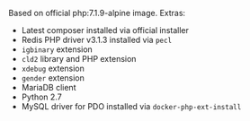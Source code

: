 Based on official php:7.1.9-alpine image. Extras:
- Latest composer installed via official installer
- Redis PHP driver v3.1.3 installed via `pecl`
- `igbinary` extension
- `cld2` library and PHP extension
- `xdebug` extension
- `gender` extension
- MariaDB client
- Python 2.7
- MySQL driver for PDO installed via `docker-php-ext-install` 